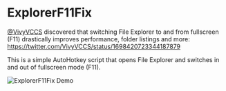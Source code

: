 # ExplorerF11Fix

[@VivyVCCS](https://twitter.com/VivyVCCS) discovered that switching File Explorer to and from fullscreen (F11) drastically improves performance, folder listings and more: https://twitter.com/VivyVCCS/status/1698420723344187879

This is a simple AutoHotkey script that opens File Explorer and switches in and out of fullscreen mode (F11).

![ExplorerF11Fix Demo](https://i.imgur.com/jmrZbON.gif "ExplorerF11Fix Demo")
